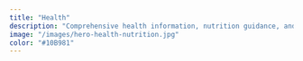 ```yaml
---
title: "Health"
description: "Comprehensive health information, nutrition guidance, and wellness tips for the whole family."
image: "/images/hero-health-nutrition.jpg"
color: "#10B981"
---
```



